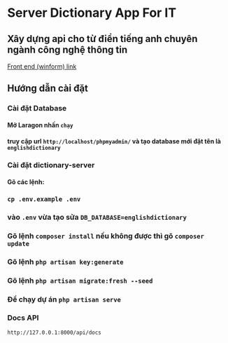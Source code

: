 # Server Dictionary App For IT

## Xây dựng api cho từ điển tiếng anh chuyên ngành công nghệ thông tin

[Front end (winform) link](https://github.com/quanghuybest2k2/DictionaryAppForIT)

## Hướng dẫn cài đặt

### Cài đặt Database

#### Mở Laragon nhấn `chạy`

#### truy cập url `http://localhost/phpmyadmin/` và tạo database mới đặt tên là `englishdictionary`

### Cài đặt dictionary-server

#### Gõ các lệnh:

### `cp .env.example .env`

### vào `.env` vừa tạo sửa `DB_DATABASE=englishdictionary`

### Gõ lệnh `composer install` nếu không được thì gõ `composer update`

### Gõ lệnh `php artisan key:generate`

### Gõ lệnh `php artisan migrate:fresh --seed`

### Để chạy dự án `php artisan serve`

### Docs API

`http://127.0.0.1:8000/api/docs`
